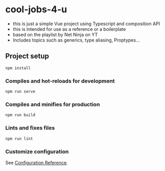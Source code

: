 # cool-jobs-4-u

- this is just a simple Vue project using Typescript and composition API
- this is intended for use as a reference or a boilerplate
- based on the playlist by Net Ninja on YT
- Includes topics such as generics, type aliasing, Proptypes...

## Project setup

```
npm install
```

### Compiles and hot-reloads for development

```
npm run serve
```

### Compiles and minifies for production

```
npm run build
```

### Lints and fixes files

```
npm run lint
```

### Customize configuration

See [Configuration Reference](https://cli.vuejs.org/config/).
